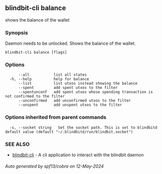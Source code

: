 ## blindbit-cli balance

shows the balance of the wallet

### Synopsis

Daemon needs to be unlocked. Shows the balance of the wallet.

```
blindbit-cli balance [flags]
```

### Options

```
      --all           list all states
  -h, --help          help for balance
      --list          list utxos instead showing the balance
      --spent         add spent utxos to the filter
      --spentunconf   add spent utxos whose spending transaction is not confirmed to the filter
      --unconfirmed   add unconfirmed utxos to the filter
      --unspent       add unspent utxos to the filter
```

### Options inherited from parent commands

```
  -s, --socket string   Set the socket path. This is set to blindbitd default value (default "~/.blindbitd/run/blindbit.socket")
```

### SEE ALSO

* [blindbit-cli](blindbit-cli.md)	 - A cli application to interact with the blindbit daemon

###### Auto generated by spf13/cobra on 12-May-2024

